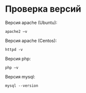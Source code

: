 # Проверка версий

Версия apache (Ubuntu):

```
apache2 –v
```

Версия apache (Centos):

```
httpd -v
```

Версия php:

```
php –v
```

Версия mysql:

```
mysql --version
```
